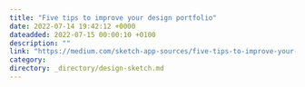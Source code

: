 ```yaml
---
title: "Five tips to improve your design portfolio"
date: 2022-07-14 19:42:12 +0000
dateadded: 2022-07-15 00:00:10 +0100
description: ""
link: "https://medium.com/sketch-app-sources/five-tips-to-improve-your-design-portfolio-cbe972f103b3?source=rss----d23119b14977---4"
category:
directory: _directory/design-sketch.md
---
```

